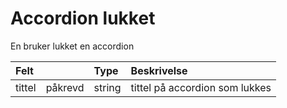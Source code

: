 # Accordion lukket

En bruker lukket en accordion

| Felt | | Type | Beskrivelse |
| :--- | :--- | :--- | :--- |
| tittel | påkrevd | string | tittel på accordion som lukkes |